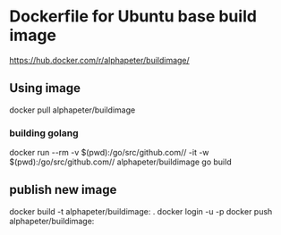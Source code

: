 # Dockerfile for Ubuntu base build image
https://hub.docker.com/r/alphapeter/buildimage/

## Using image
docker pull alphapeter/buildimage

### building golang

docker run --rm -v $(pwd):/go/src/github.com/<name>/<repository> -it -w $(pwd):/go/src/github.com/<name>/<repository> alphapeter/buildimage go build


## publish new image

docker build -t alphapeter/buildimage:<date> .
docker login -u <username> -p <password>
docker push alphapeter/buildimage:<date>

